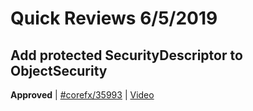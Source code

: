 # Quick Reviews 6/5/2019

## Add protected SecurityDescriptor to ObjectSecurity

**Approved** | [#corefx/35993](https://github.com/dotnet/corefx/issues/35993) | [Video](https://www.youtube.com/watch?v=CJLCnj82kSA&t=-2h-47m-50s)


